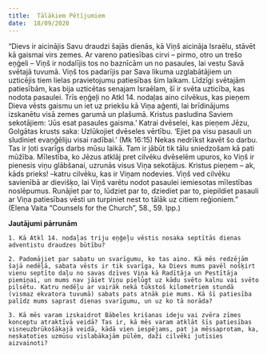 ```yaml
---
title:  Tālākiem Pētījumiem
date:  18/09/2020
---
```


“Dievs ir aicinājis Savu draudzi šajās dienās, kā Viņš aicināja Israēlu, stāvēt kā gaismai virs zemes. Ar vareno patiesības cirvi – pirmo, otro un trešo eņģeli – Viņš ir nodalījis tos no baznīcām un no pasaules, lai vestu Savā svētajā tuvumā. Viņš tos padarījis par Sava likuma uzglabātājiem un uzticējis tiem lielas pravietojumu patiesības šim laikam. Līdzīgi svētajām patiesībām, kas bija uzticētas senajam Israēlam, šī ir svēta uzticība, kas nodota pasaulei. Trīs eņģeļi no Atkl 14. nodaļas aino cilvēkus, kas pieņem Dieva vēsts gaismu un iet uz priekšu kā Viņa aģenti, lai brīdinājums izskanētu visā zemes garumā un plašumā. Kristus pasludina Saviem sekotājiem: ‘Jūs esat pasaules gaisma.’ Katrai dvēselei, kas pieņem Jēzu, Golgātas krusts saka: Uzlūkojiet dvēseles vērtību. ‘Ejiet pa visu pasauli un sludiniet evaņģēliju visai radībai.’ (Mk 16:15) Nekas nedrīkst kavēt šo darbu. Tas ir ļoti svarīgs darbs mūsu laikā. Tam ir jābūt tik tālu sniedzošam kā pati mūžība. Mīlestība, ko Jēzus atklāj pret cilvēku dvēselēm upuros, ko Viņš ir pienesis viņu glābšanai, uzrunās visus Viņa sekotājus. Kristus pieņem – ak, kāds prieks! –katru cilvēku, kas ir Viņam nodevies. Viņš ved cilvēku savienībā ar dievišķo, lai Viņš varētu nodot pasaulei iemiesotas mīlestības noslēpumus. Runājiet par to, lūdziet par to, dziediet par to, piepildiet pasauli ar Viņa patiesības vēsti un turpiniet nest to tālāk uz citiem reģioniem.” (Elena Vaita “Counsels for the Church”, 58., 59. lpp.)

**Jautājumi pārrunām**

`1.	Kā Atkl 14. nodaļas triju eņģeļu vēstis nosaka septītās dienas adventistu draudzes būtību?`

`2.	Padomājiet par sabatu un svarīgumu, ko tas aino. Kā mēs redzējām šajā nedēļā, sabata vēsts ir tik svarīga, ka Dievs mums pavēl nošķirt vienu septīto daļu no savas dzīves Viņa kā Radītāja un Pestītāja piemiņai, un mums nav jāiet Viņu pielūgt uz kādu svēto kalnu vai svēto pilsētu. Katru nedēļu ar vairāk nekā tūkstoš kilometriem stundā (vismaz ekvatora tuvumā) sabats pats atnāk pie mums. Kā šī patiesība palīdz mums saprast dienas svarīgumu, un uz ko tā norāda?`

`3.	Kā mēs varam izskaidrot Bābeles krišanas ideju vai zvēra zīmes konceptu atraktīvā veidā? Tas ir, kā mēs varam atklāt šīs patiesības visneuzbrūkošākajā veidā, kādā vien iespējams, pat ja mēssaprotam, ka, neskatoties uzmūsu vislabākajām pūlēm, daži cilvēki jutīsies aizvainoti?`